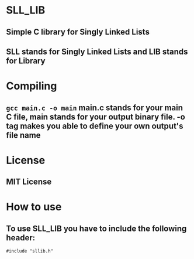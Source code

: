 # SLL_LIB
## Simple C library for Singly Linked Lists
## SLL stands for Singly Linked Lists and LIB stands for Library
# Compiling
## ```gcc main.c -o main``` main.c stands for your main C file, main stands for your output binary file. -o tag makes you able to define your own output's file name
# License
## MIT License
# How to use
## To use SLL_LIB you have to include the following header:
```#include "sllib.h"```